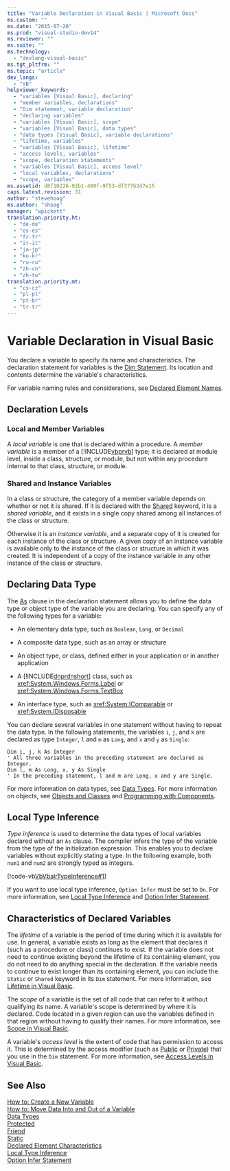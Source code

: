 ```yaml
---
title: "Variable Declaration in Visual Basic | Microsoft Docs"
ms.custom: ""
ms.date: "2015-07-20"
ms.prod: "visual-studio-dev14"
ms.reviewer: ""
ms.suite: ""
ms.technology: 
  - "devlang-visual-basic"
ms.tgt_pltfrm: ""
ms.topic: "article"
dev_langs: 
  - "VB"
helpviewer_keywords: 
  - "variables [Visual Basic], declaring"
  - "member variables, declarations"
  - "Dim statement, variable declaration"
  - "declaring variables"
  - "variables [Visual Basic], scope"
  - "variables [Visual Basic], data types"
  - "data types [Visual Basic], variable declarations"
  - "lifetime, variables"
  - "variables [Visual Basic], lifetime"
  - "access levels, variables"
  - "scope, declaration statements"
  - "variables [Visual Basic], access level"
  - "local variables, declarations"
  - "scope, variables"
ms.assetid: d8f10226-92b1-480f-9f53-df377b2d7e15
caps.latest.revision: 31
author: "stevehoag"
ms.author: "shoag"
manager: "wpickett"
translation.priority.ht: 
  - "de-de"
  - "es-es"
  - "fr-fr"
  - "it-it"
  - "ja-jp"
  - "ko-kr"
  - "ru-ru"
  - "zh-cn"
  - "zh-tw"
translation.priority.mt: 
  - "cs-cz"
  - "pl-pl"
  - "pt-br"
  - "tr-tr"
---
```

# Variable Declaration in Visual Basic
You declare a variable to specify its name and characteristics. The declaration statement for variables is the [Dim Statement](../../../../visual-basic/language-reference/statements/dim-statement.md). Its location and contents determine the variable's characteristics.  
  
 For variable naming rules and considerations, see [Declared Element Names](../../../../visual-basic/programming-guide/language-features/declared-elements/declared-element-names.md).  
  
## Declaration Levels  
  
### Local and Member Variables  
 A *local variable* is one that is declared within a procedure. A *member variable* is a member of a [!INCLUDE[vbprvb](../../../../csharp/programming-guide/concepts/linq/includes/vbprvb_md.md)] type; it is declared at module level, inside a class, structure, or module, but not within any procedure internal to that class, structure, or module.  
  
### Shared and Instance Variables  
 In a class or structure, the category of a member variable depends on whether or not it is shared. If it is declared with the [Shared](../../../../visual-basic/language-reference/modifiers/shared.md) keyword, it is a *shared variable*, and it exists in a single copy shared among all instances of the class or structure.  
  
 Otherwise it is an *instance variable*, and a separate copy of it is created for each instance of the class or structure. A given copy of an instance variable is available only to the instance of the class or structure in which it was created. It is independent of a copy of the instance variable in any other instance of the class or structure.  
  
## Declaring Data Type  
 The [As](../../../../visual-basic/language-reference/statements/as-clause.md) clause in the declaration statement allows you to define the data type or object type of the variable you are declaring. You can specify any of the following types for a variable:  
  
-   An elementary data type, such as `Boolean`, `Long`, or `Decimal`  
  
-   A composite data type, such as an array or structure  
  
-   An object type, or class, defined either in your application or in another application  
  
-   A [!INCLUDE[dnprdnshort](../../../../csharp/getting-started/includes/dnprdnshort_md.md)] class, such as <xref:System.Windows.Forms.Label> or <xref:System.Windows.Forms.TextBox>  
  
-   An interface type, such as <xref:System.IComparable> or <xref:System.IDisposable>  
  
 You can declare several variables in one statement without having to repeat the data type. In the following statements, the variables `i`, `j`, and `k` are declared as type `Integer`, `l` and `m` as `Long`, and `x` and `y` as `Single`:  
  
```  
Dim i, j, k As Integer  
' All three variables in the preceding statement are declared as Integer.  
Dim l, m As Long, x, y As Single  
' In the preceding statement, l and m are Long, x and y are Single.  
```  
  
 For more information on data types, see [Data Types](../../../../visual-basic/programming-guide/language-features/data-types/index.md). For more information on objects, see [Objects and Classes](../../../../visual-basic/programming-guide/language-features/objects-and-classes/index.md) and [Programming with Components](../Topic/Programming%20with%20Components.md).  
  
## Local Type Inference  
 *Type inference* is used to determine the data types of local variables declared without an `As` clause. The compiler infers the type of the variable from the type of the initialization expression. This enables you to declare variables without explicitly stating a type. In the following example, both `num1` and `num2` are strongly typed as integers.  
  
 [!code-vb[VbVbalrTypeInference#1](../../../../visual-basic/language-reference/statements/codesnippet/VisualBasic/variable-declaration_1.vb)]  
  
 If you want to use local type inference, `Option Infer` must be set to `On`. For more information, see [Local Type Inference](../../../../visual-basic/programming-guide/language-features/variables/local-type-inference.md) and [Option Infer Statement](../../../../visual-basic/language-reference/statements/option-infer-statement.md).  
  
## Characteristics of Declared Variables  
 The *lifetime* of a variable is the period of time during which it is available for use. In general, a variable exists as long as the element that declares it (such as a procedure or class) continues to exist. If the variable does not need to continue existing beyond the lifetime of its containing element, you do not need to do anything special in the declaration. If the variable needs to continue to exist longer than its containing element, you can include the `Static` or `Shared` keyword in its `Dim` statement. For more information, see [Lifetime in Visual Basic](../../../../visual-basic/programming-guide/language-features/declared-elements/lifetime.md).  
  
 The *scope* of a variable is the set of all code that can refer to it without qualifying its name. A variable's scope is determined by where it is declared. Code located in a given region can use the variables defined in that region without having to qualify their names. For more information, see [Scope in Visual Basic](../../../../visual-basic/programming-guide/language-features/declared-elements/scope.md).  
  
 A variable's *access level* is the extent of code that has permission to access it. This is determined by the access modifier (such as [Public](../../../../visual-basic/language-reference/modifiers/public.md) or [Private](../../../../visual-basic/language-reference/modifiers/private.md)) that you use in the `Dim` statement. For more information, see [Access Levels in Visual Basic](../../../../visual-basic/programming-guide/language-features/declared-elements/access-levels.md).  
  
## See Also  
 [How to: Create a New Variable](../../../../visual-basic/programming-guide/language-features/variables/how-to-create-a-new-variable.md)   
 [How to: Move Data Into and Out of a Variable](../../../../visual-basic/programming-guide/language-features/variables/how-to-move-data-into-and-out-of-a-variable.md)   
 [Data Types](../../../../visual-basic/language-reference/data-types/data-type-summary.md)   
 [Protected](../../../../visual-basic/language-reference/modifiers/protected.md)   
 [Friend](../../../../visual-basic/language-reference/modifiers/friend.md)   
 [Static](../../../../visual-basic/language-reference/modifiers/static.md)   
 [Declared Element Characteristics](../../../../visual-basic/programming-guide/language-features/declared-elements/declared-element-characteristics.md)   
 [Local Type Inference](../../../../visual-basic/programming-guide/language-features/variables/local-type-inference.md)   
 [Option Infer Statement](../../../../visual-basic/language-reference/statements/option-infer-statement.md)